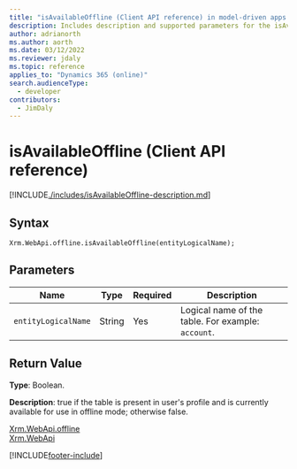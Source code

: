 ```yaml
---
title: "isAvailableOffline (Client API reference) in model-driven apps| MicrosoftDocs"
description: Includes description and supported parameters for the isAvailableOffline method.
author: adrianorth
ms.author: aorth
ms.date: 03/12/2022
ms.reviewer: jdaly
ms.topic: reference
applies_to: "Dynamics 365 (online)"
search.audienceType: 
  - developer
contributors:
  - JimDaly
---
```

# isAvailableOffline (Client API reference)



[!INCLUDE[./includes/isAvailableOffline-description.md](./includes/isAvailableOffline-description.md)] 

## Syntax

`Xrm.WebApi.offline.isAvailableOffline(entityLogicalName);`

## Parameters

|Name|Type|Required|Description|
|---|---|---|---|
|`entityLogicalName`|String|Yes|Logical name of the table. For example: `account`.|

## Return Value

**Type**: Boolean.

**Description**: true if the table is present in user's profile and is currently available for use in offline mode; otherwise false.

[Xrm.WebApi.offline](offline.md)   
[Xrm.WebApi](../xrm-webapi.md)


[!INCLUDE[footer-include](../../../../../includes/footer-banner.md)]
